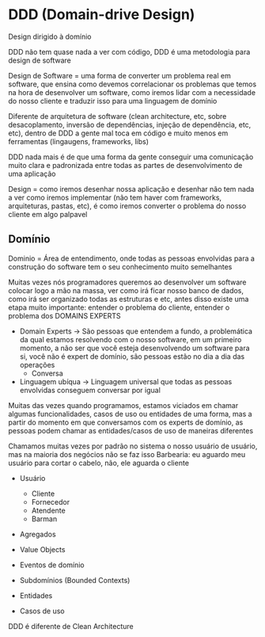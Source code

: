 # DDD (Domain-drive Design)

Design dirigido à domínio

DDD não tem quase nada a ver com código, DDD é uma metodologia para design de software 

Design de Software = uma forma de converter um problema real em software, que ensina como devemos correlacionar os problemas que temos na hora de desenvolver um software, como iremos lidar com a necessidade do nosso cliente e traduzir isso para uma linguagem de domínio

Diferente de arquitetura de software (clean architecture, etc, sobre desacoplamento, inversão de dependências, injeção de dependência, etc, etc), dentro de DDD a gente mal toca em código e muito menos em ferramentas (lingaugens, frameworks, libs)

DDD nada mais é de que uma forma da gente conseguir uma comunicação muito clara e padronizada entre todas as partes de desenvolvimento de uma aplicação

Design = como iremos desenhar nossa aplicação e desenhar não tem nada a ver como iremos implementar (não tem haver com frameworks, arquiteturas, pastas, etc), é como iremos converter o problema do nosso cliente em algo palpavel

## Domínio

Dominio = Área de entendimento, onde todas as pessoas envolvidas para a construção do software tem o seu conhecimento muito semelhantes

Muitas vezes nós programadores queremos ao desenvolver um software colocar logo a mão na massa, ver como irá ficar nosso banco de dados, como irá ser organizado todas as estruturas e etc, antes disso existe uma etapa muito importante: entender o problema do cliente, entender o problema dos DOMAINS EXPERTS
- Domain Experts -> São pessoas que entendem a fundo, a problemática da qual estamos resolvendo com o nosso software, em um primeiro momento, a não ser que você esteja desenvolvendo um software para si, você não é expert de domínio, são pessoas estão no dia a dia das operações
  - Conversa
- Linguagem ubíqua -> Linguagem universal que todas as pessoas envolvidas conseguem conversar por igual

Muitas das vezes quando programamos, estamos viciados em chamar algumas funcionalidades, casos de uso ou entidades de uma forma, mas a partir do momento em que conversamos com os experts de domínio, as pessoas podem chamar as entidades/casos de uso de maneiras diferentes

Chamamos muitas vezes por padrão no sistema o nosso usuário de usuário, mas na maioria dos negócios não se faz isso
Barbearia: eu aguardo meu usuário para cortar o cabelo, não, ele aguarda o cliente

- Usuário 
  - Cliente
  - Fornecedor
  - Atendente
  - Barman

- Agregados
- Value Objects
- Eventos de domínio
- Subdomínios (Bounded Contexts)
- Entidades
- Casos de uso

DDD é diferente de Clean Architecture